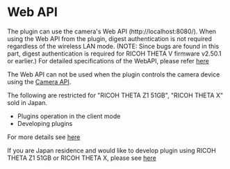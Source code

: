 # Web API

The plugin can use the camera's Web API (http\://localhost:8080/). When using the Web API from the plugin, digest authentication is not required regardless of the wireless LAN mode. (NOTE: Since bugs are found in this part, digest authentication is required for RICOH THETA V firmware v2.50.1 or earlier.) For detailed specifications of the WebAPI, please refer [here](../core/products/theta-api.md)

The Web API can not be used when the plugin controls the camera device using the [Camera API](camera-api.md).

The following are restricted for "RICOH THETA Z1 51GB", "RICOH THETA X" sold in Japan.
* Plugins operation in the client mode
* Developing plugins

For more details see [here](https://topics.theta360.com/en/news/2021-04-28/)

If you are Japan residence and would like to develop plugin using RICOH THETA Z1 51GB or RICOH THETA X, please see [here](https://webform.ricoh.com/form/pub/e00101/support51gb)
